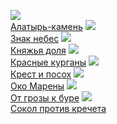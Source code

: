 ![](/books/sf_history/Валерий%20Елманов/Алатырь-камень.jpg)  
[Алатырь-камень](/books/sf_history/Валерий%20Елманов/Алатырь-камень)
![](/books/sf_history/Валерий%20Елманов/Знак%20небес.jpg)  
[Знак небес](/books/sf_history/Валерий%20Елманов/Знак%20небес)
![](/books/sf_history/Валерий%20Елманов/Княжья%20доля.jpg)  
[Княжья доля](/books/sf_history/Валерий%20Елманов/Княжья%20доля)
![](/books/sf_history/Валерий%20Елманов/Красные%20курганы.jpg)  
[Красные курганы](/books/sf_history/Валерий%20Елманов/Красные%20курганы)
![](/books/sf_history/Валерий%20Елманов/Крест%20и%20посох.jpg)  
[Крест и посох](/books/sf_history/Валерий%20Елманов/Крест%20и%20посох)
![](/books/sf_history/Валерий%20Елманов/Око%20Марены.jpg)  
[Око Марены](/books/sf_history/Валерий%20Елманов/Око%20Марены)
![](/books/sf_history/Валерий%20Елманов/От%20грозы%20к%20буре.jpg)  
[От грозы к буре](/books/sf_history/Валерий%20Елманов/От%20грозы%20к%20буре)
![](/books/sf_history/Валерий%20Елманов/Сокол%20против%20кречета.jpg)  
[Сокол против кречета](/books/sf_history/Валерий%20Елманов/Сокол%20против%20кречета)